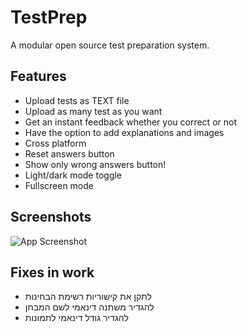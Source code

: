 # TestPrep

A modular open source test preparation system.

## Features

- Upload tests as TEXT file
- Upload as many test as you want
- Get an instant feedback whether you correct or not
- Have the option to add explanations and images
- Cross platform
- Reset answers button
- Show only wrong answers button!
- Light/dark mode toggle
- Fullscreen mode

## Screenshots

![App Screenshot](https://gcdnb.pbrd.co/images/aptqlx5kG7sZ.jpg?raw=true)

## Fixes in work

- לתקן את קישוריות רשימת הבחינות
- להגדיר משתנה דינאמי לשם המבחן
- להגדיר גודל דינאמי לתמונות
